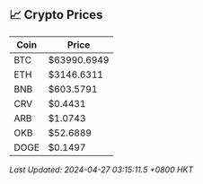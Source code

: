 ## 📈 Crypto Prices

| Coin | Price |
| ---- | ----- |
| BTC | $63990.6949 |
| ETH | $3146.6311 |
| BNB | $603.5791 |
| CRV | $0.4431 |
| ARB | $1.0743 |
| OKB | $52.6889 |
| DOGE | $0.1497 |

_Last Updated: 2024-04-27 03:15:11.5 +0800 HKT_